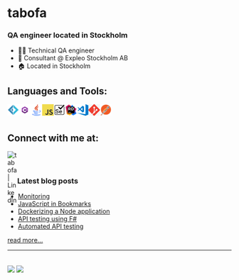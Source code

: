 # tabofa

### QA engineer located in Stockholm

- 👨‍💻 Technical QA engineer
- 🏢 Consultant @ Expleo Stockholm AB
- 🏠 Located in Stockholm

## Languages and Tools:
<img src="https://github.com/Tabofa/tabofa/blob/master/media/fsharp-logo.png" width="26px" align="left" alt="F#" /> 
<img src="https://github.com/Tabofa/tabofa/blob/master/media/csharp-logo.png" width="26px" align="left" alt="C#" />
<img src="https://github.com/Tabofa/tabofa/blob/master/media/java-logo.png" width="26px" align="left" alt="Java" />
<img src="https://github.com/Tabofa/tabofa/blob/master/media/javascript-logo.png" width="26px" align="left" alt="JavaScript" />
<img src="https://github.com/Tabofa/tabofa/blob/master/media/selenium-logo.png" width="26px" align="left" alt="Selenium Webdriver" />
<img src="https://github.com/Tabofa/tabofa/blob/master/media/rider-logo.png" width="26px" align="left" alt="JetBrains Rider" />
<img src="https://github.com/Tabofa/tabofa/blob/master/media/vscode-logo.png" width="26px" align="left" alt="VS Code" />
<img src="https://github.com/Tabofa/tabofa/blob/master/media/git-logo.png" width="26px" align="left" alt="git" />
<img src="https://github.com/Tabofa/tabofa/blob/master/media/postman-logo.png" width="26px" align="left" alt="Postman" />

<br />
<br />

## Connect with me at:
[<img align="left" alt="tabofa | LinkedIn" width="22px" src="https://camo.githubusercontent.com/b65faae8871ebbdb99790f2644ea7f3c89800b0c/68747470733a2f2f63646e2e6a7364656c6976722e6e65742f6e706d2f73696d706c652d69636f6e734076332f69636f6e732f6c696e6b6564696e2e737667" data-canonical-src="https://cdn.jsdelivr.net/npm/simple-icons@v3/icons/linkedin.svg" style="max-width:100%;">][linkedin]

<br />
<br />

### Latest blog posts
<!-- BLOG-POST-LIST:START -->
- [Monitoring](https://tabofa.medium.com/monitoring-d9cde2a9a01f?source=rss-199cdcf8f4c4------2)
- [JavaScript in Bookmarks](https://tabofa.medium.com/javascript-in-bookmarks-e91b13131360?source=rss-199cdcf8f4c4------2)
- [Dockerizing a Node application](https://tabofa.medium.com/dockerizing-a-node-application-40ef5bd3686b?source=rss-199cdcf8f4c4------2)
- [API testing using F#](https://tabofa.medium.com/api-testing-using-f-bee1dd43f692?source=rss-199cdcf8f4c4------2)
- [Automated API testing](https://tabofa.medium.com/automated-api-testing-9f2f255a456e?source=rss-199cdcf8f4c4------2)
<!-- BLOG-POST-LIST:END -->
[read more...][medium]

---
<br />
<img align="center" src="https://github-readme-stats.vercel.app/api?username=tabofa&show_icons=true">
<img align="center" src="https://github-readme-stats.vercel.app/api/top-langs/?username=tabofa&layout=compact">

[linkedin]: https://www.linkedin.com/in/jonas-hall-ba8a6385/
[medium]: https://medium.com/@tabofa
